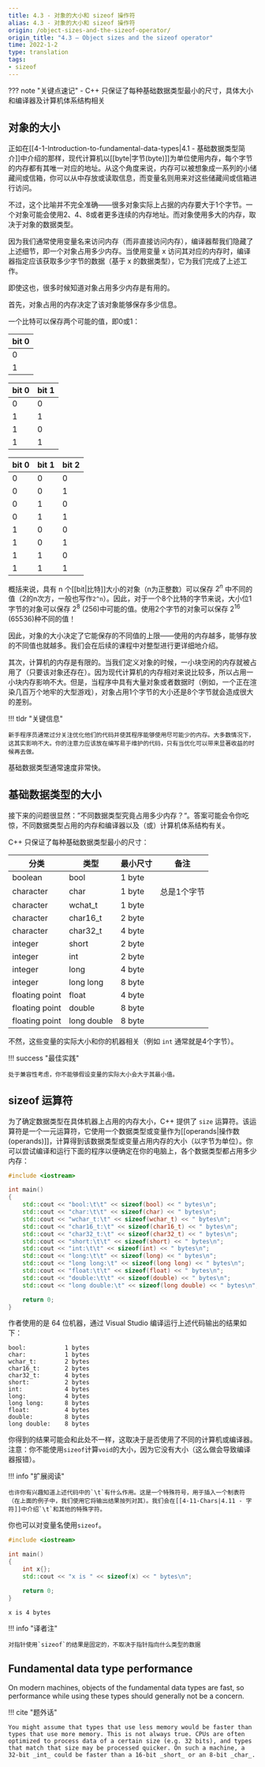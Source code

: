 ```yaml
---
title: 4.3 - 对象的大小和 sizeof 操作符
alias: 4.3 - 对象的大小和 sizeof 操作符
origin: /object-sizes-and-the-sizeof-operator/
origin_title: "4.3 — Object sizes and the sizeof operator"
time: 2022-1-2
type: translation
tags:
- sizeof
---
```


??? note "关键点速记"
	- C++ 只保证了每种基础数据类型最小的尺寸，具体大小和编译器及计算机体系结构相关


## 对象的大小

正如在[[4-1-Introduction-to-fundamental-data-types|4.1 - 基础数据类型简介]]中介绍的那样，现代计算机以[[byte|字节(byte)]]为单位使用内存，每个字节的内存都有其唯一对应的地址。从这个角度来说，内存可以被想象成一系列的小储藏间或信箱，你可以从中存放或读取信息，而变量名则用来对这些储藏间或信箱进行访问。

不过，这个比喻并不完全准确——很多对象实际上占据的内存要大于1个字节。一个对象可能会使用2、4、8或者更多连续的内存地址。而对象使用多大的内存，取决于对象的数据类型。

因为我们通常使用变量名来访问内存（而非直接访问内存），编译器帮我们隐藏了上述细节，即一个对象占用多少内存。当使用变量 x 访问其对应的内存时，编译器指定应该获取多少字节的数据（基于 x 的数据类型），它为我们完成了上述工作。

即使这也，很多时候知道对象占用多少内存是有用的。

首先，对象占用的内存决定了该对象能够保存多少信息。

一个比特可以保存两个可能的值，即0或1：

| bit 0 | 
| ----- | 
| 0    | 
| 1      | 


| bit 0      | bit 1
| ----- | -----|
| 0    | 0
| 1      | 1
|1      | 0
|1      |1 


| bit 0      | bit 1 | bit 2 
| ----- | -----|-----|
| 0    | 0 |  0 
| 0    | 0 |  1
| 0    | 1 |  0
| 0    | 1 |  1
|1      | 0 |  0 
|1      | 0 |  1
|1      | 1 |  0 
|1      |1   |  1

概括来说，具有 n 个[[bit|比特]]大小的对象（n为正整数）可以保存 $2^n$ 中不同的值（2的n次方，一般也写作`2^n`）。因此，对于一个8个比特的字节来说，大小位1字节的对象可以保存 $2^8$ (256)中可能的值。使用2个字节的对象可以保存 $2^{16}$ (65536)种不同的值！

因此，对象的大小决定了它能保存的不同值的上限——使用的内存越多，能够存放的不同值也就越多。我们会在后续的课程中对整型进行更详细地介绍。

其次，计算机的内存是有限的。当我们定义对象的时候，一小块空闲的内存就被占用了（只要该对象还存在）。因为现代计算机的内存相对来说比较多，所以占用一小块内存影响不大。但是，当程序中具有大量对象或者数据时（例如，一个正在渲染几百万个地牢的大型游戏），对象占用1个字节的大小还是8个字节就会造成很大的差别。

!!! tldr "关键信息"

	新手程序员通常过分关注优化他们的代码并使其程序能够使用尽可能少的内存。大多数情况下，这其实影响不大。你的注意力应该放在编写易于维护的代码，只有当优化可以带来显著收益的时候再去做。
	
基础数据类型通常速度非常快。


## 基础数据类型的大小

接下来的问题很显然：”不同数据类型究竟占用多少内存？“。答案可能会令你吃惊，不同数据类型占用的内存和编译器以及（或）计算机体系结构有关。

C++ 只保证了每种基础数据类型最小的尺寸：

|分类|类型|最小尺寸|备注|
|---|---|---|---|
|boolean|bool|1 byte |
|character|char|1 byte | 总是1个字节
|character|wchat_t|1 byte |
|character|char16_t|2 byte |
|character|char32_t|4 byte |
|integer|short|2 byte |
|integer|int|2 byte |
|integer|long|4 byte |
|integer|long long|8 byte |
|floating point|float|4 byte |
|floating point|double|8 byte |
|floating point|long double|8 byte |

不然，这些变量的实际大小和你的机器相关（例如 `int` 通常就是4个字节）。

!!! success "最佳实践"

	处于兼容性考虑，你不能够假设变量的实际大小会大于其最小值。
	

## sizeof 运算符

为了确定数据类型在具体机器上占用的内存大小，C++ 提供了 `size` 运算符。该运算符是一个一元运算符，它使用一个数据类型或变量作为[[operands|操作数(operands)]]，计算得到该数据类型或变量占用内存的大小（以字节为单位）。你可以尝试编译和运行下面的程序以便确定在你的电脑上，各个数据类型都占用多少内存：

```cpp
#include <iostream>

int main()
{
    std::cout << "bool:\t\t" << sizeof(bool) << " bytes\n";
    std::cout << "char:\t\t" << sizeof(char) << " bytes\n";
    std::cout << "wchar_t:\t" << sizeof(wchar_t) << " bytes\n";
    std::cout << "char16_t:\t" << sizeof(char16_t) << " bytes\n";
    std::cout << "char32_t:\t" << sizeof(char32_t) << " bytes\n";
    std::cout << "short:\t\t" << sizeof(short) << " bytes\n";
    std::cout << "int:\t\t" << sizeof(int) << " bytes\n";
    std::cout << "long:\t\t" << sizeof(long) << " bytes\n";
    std::cout << "long long:\t" << sizeof(long long) << " bytes\n";
    std::cout << "float:\t\t" << sizeof(float) << " bytes\n";
    std::cout << "double:\t\t" << sizeof(double) << " bytes\n";
    std::cout << "long double:\t" << sizeof(long double) << " bytes\n";

    return 0;
}
```

作者使用的是 64 位机器，通过 Visual Studio 编译运行上述代码输出的结果如下：

```
bool:           1 bytes
char:           1 bytes
wchar_t:        2 bytes
char16_t:       2 bytes
char32_t:       4 bytes
short:          2 bytes
int:            4 bytes
long:           4 bytes
long long:      8 bytes
float:          4 bytes
double:         8 bytes
long double:    8 bytes
```

你得到的结果可能会和此处不一样，这取决于是否使用了不同的计算机或编译器。注意：你不能使用`sizeof`计算`void`的大小，因为它没有大小（这么做会导致编译器报错）。

!!! info "扩展阅读"

	也许你有兴趣知道上述代码中的`\t`有什么作用。这是一个特殊符号，用于插入一个制表符（在上面的例子中，我们使用它将输出结果按列对其）。我们会在[[4-11-Chars|4.11 - 字符]]中介绍`\t`和其他的特殊字符。

你也可以对变量名使用`sizeof`。

```cpp
#include <iostream>

int main()
{
    int x{};
    std::cout << "x is " << sizeof(x) << " bytes\n";

    return 0;
}
```


```
x is 4 bytes
```

!!! info "译者注"

	对指针使用`sizeof`的结果是固定的，不取决于指针指向什么类型的数据

## Fundamental data type performance

On modern machines, objects of the fundamental data types are fast, so performance while using these types should generally not be a concern.

!!! cite "题外话"

    You might assume that types that use less memory would be faster than types that use more memory. This is not always true. CPUs are often optimized to process data of a certain size (e.g. 32 bits), and types that match that size may be processed quicker. On such a machine, a 32-bit _int_ could be faster than a 16-bit _short_ or an 8-bit _char_.
